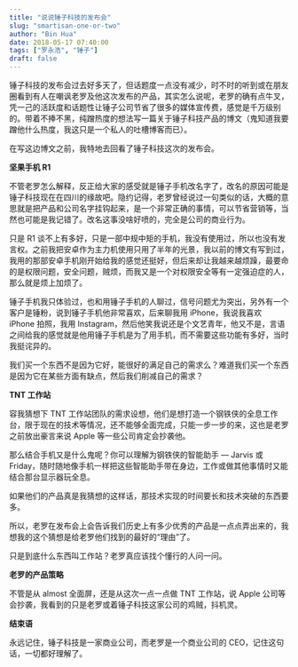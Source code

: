 ```yaml
---
title: "说说锤子科技的发布会"
slug: "smartisan-one-or-two"
author: "Bin Hua"
date: 2018-05-17 07:40:00
tags: ["罗永浩", "锤子"]
draft: false
---
```


锤子科技的发布会过去好多天了，但话题度一点没有减少，时不时的听到或在朋友圈看到有人在嘲讽老罗及他这次发布的产品，其实怎么说呢，老罗的确有点牛叉，凭一己的活跃度和话题性让锤子公司节省了很多的媒体宣传费，感觉是千万级别的。带着不捧不黑，纯蹭热度的想法写一篇关于锤子科技产品的博文（鬼知道我要蹭他什么热度，我这只是一个私人的吐槽博客而已）。

在写这边博文之前，我特地去回看了锤子科技这次的发布会。

**坚果手机 R1**

不管老罗怎么解释，反正给大家的感受就是锤子手机改名字了，改名的原因可能是锤子科技现在在四川的缘故吧。隐约记得，老罗曾经说过一句类似的话，大概的意思就是把产品和公司名字挂钩起来，是一个非常正确的事情，可以节省营销等，当然也可能是我记错了。改名这事没啥好喷的，完全是公司的商业行为。

只是 R1 谈不上有多好，只是一部中规中矩的手机，我没有使用过，所以也没有发言权。之前我把安卓作为主力机使用只用了半年的光景，我以前的博文有写到过，我用的那部安卓手机刚开始给我的感觉还挺好，但后来却让我越来越烦躁，最要命的是权限问题，安全问题，贼烦，而我又是一个对权限安全等有一定强迫症的人，那么就是烦上加烦了。

锤子手机我只体验过，也和用锤子手机的人聊过，信号问题尤为突出，另外有一个客户是锤粉，说到锤子手机他非常喜欢，后来聊我用 iPhone，我说我喜欢 iPhone 拍照，我用 Instagram，然后他笑我说还是个文艺青年，他又不是，言语之间给我的感觉就是他用锤子手机是为了用手机，而不需要这些功能有多好，当时我挺诧异的。

我们买一个东西不是因为它好，能很好的满足自己的需求么？难道我们买一个东西是因为它在某些方面有缺点，然后我们削减自己的需求？

**TNT 工作站**

容我猜想下 TNT 工作站团队的需求设想，他们是想打造一个钢铁侠的全息工作台，限于现在的技术等情况，还不能够全面完成，只能一步一步的来，这也是老罗之前放出豪言来说 Apple 等一些公司肯定会抄袭他。

那么结合手机又是什么鬼呢？你可以理解为钢铁侠的智能助手 — Jarvis 或 Friday，随时随地像手机一样把这些智能助手带在身边，工作或做其他事情时又能结合那台显示器玩全息。

如果他们的产品真是我猜想的这样话，那技术实现的时间要长和技术突破的东西要多。

所以，老罗在发布会上会告诉我们历史上有多少优秀的产品是一点点弄出来的，我想我的这个猜想是给老罗他们找到的最好的“理由”了。

只是到底什么东西叫工作站？老罗真应该找个懂行的人问一问。

**老罗的产品策略**

不管是从 almost 全面屏，还是从这次一点一点做 TNT 工作站，说 Apple 公司等会抄袭，我看到的只是老罗或着锤子科技这家公司的鸡贼，抖机灵。

**结束语**

永远记住，锤子科技是一家商业公司，而老罗是一个商业公司的 CEO，记住这句话，一切都好理解了。